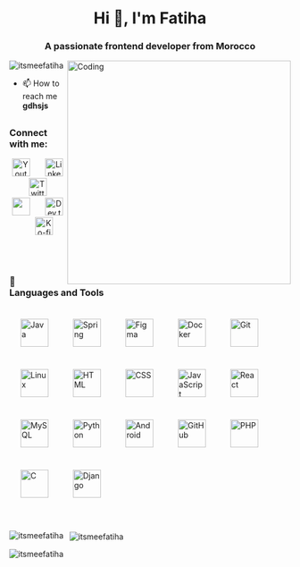 <h1 align="center">Hi 👋, I'm Fatiha</h1>
<h3 align="center">A passionate frontend developer from Morocco</h3>
<img align="right" alt="Coding" width="400" src="https://i.pinimg.com/originals/bd/f3/4b/bdf34b4cc9b48276854fb78466bc5cdd.gif"/>

<p align="left"> <img src="https://komarev.com/ghpvc/?username=itsmeefatiha&label=Profile%20views&color=0e75b6&style=flat" alt="itsmeefatiha" /> </p>

- 📫 How to reach me **gdhsjs**

##

<h3 align="left">Connect with me:</h3>
<!-- Social icons section -->
<p align="center">
  <a href="https://www.youtube.com/c/DevProTips"><img width="32px" alt="Youtube" title="Youtube" src="https://i.imgur.com/qiXu7b2.png"/></a>
  &#8287;&#8287;&#8287;&#8287;&#8287;
  <a href="https://www.linkedin.com/in/jonah-lawrence/"><img width="32px" alt="LinkedIn" title="LinkedIn" src="https://i.imgur.com/yRpa1dQ.png"/></a>
  &#8287;&#8287;&#8287;&#8287;&#8287;
  <a href="https://twitter.com/DenverCoder1"><img width="32px" alt="Twitter" title="Twitter" src="https://i.imgur.com/AixJgnm.png"/></a>
  &#8287;&#8287;&#8287;&#8287;&#8287;
  <a href="https://discord.gg/fPrdqh3Zfu" alt="Discord" title="Dev Pro Tips Discord Server"><img width="32px" src="https://i.imgur.com/OViZO8J.png"/></a>
  &#8287;&#8287;&#8287;&#8287;&#8287;
  <a href="https://dev.to/denvercoder1"><img width="32px" alt="Dev.to" title="DenverCoder1 Dev.to" src="https://i.imgur.com/mVm29vK.png"></a>
  &#8287;&#8287;&#8287;&#8287;&#8287;
  <a href="https://ko-fi.com/jlawrence"><img width="32px" alt="Ko-fi" title="Buy me a coffee" src="https://i.imgur.com/PpLeD3K.png"/></a>
<!--   &#8287;&#8287;&#8287;&#8287;&#8287;
  <a href="http://eyl327.mywebcommunity.org/promos/"><img width="32px" alt="Free Stuff" title="Free gifts for you" src="https://i.imgur.com/0uVwkoZ.png"/></a> -->
</p>

<br/>

#

### 🧰 Languages and Tools

<p align="left">
  <img alt="Java" width="50px" style="padding:10px; margin:10px;" src="https://cdn.jsdelivr.net/gh/devicons/devicon/icons/java/java-original.svg"/>
  <img alt="Spring" width="50px" style="padding:10px; margin:10px;" src="https://cdn.jsdelivr.net/gh/devicons/devicon/icons/spring/spring-original.svg" />
  <img alt="Figma" width="50px" style="padding:10px; margin:10px;" src="https://cdn.jsdelivr.net/gh/devicons/devicon/icons/figma/figma-original.svg" />
  <img alt="Docker" width="50px" style="padding:10px; margin:10px;" src="https://cdn.jsdelivr.net/gh/devicons/devicon/icons/docker/docker-original.svg" />
  <img alt="Git" width="50px" style="padding:10px; margin:10px;" src="https://cdn.jsdelivr.net/gh/devicons/devicon/icons/git/git-original.svg" />
  <img alt="Linux" width="50px" style="padding:10px; margin:10px;" src="https://cdn.jsdelivr.net/gh/devicons/devicon/icons/linux/linux-original.svg" />
  <img alt="HTML" width="50px" style="padding:10px; margin:10px;" src="https://cdn.jsdelivr.net/gh/devicons/devicon/icons/html5/html5-plain.svg" />
  <img alt="CSS" width="50px" style="padding:10px; margin:10px;" src="https://cdn.jsdelivr.net/gh/devicons/devicon/icons/css3/css3-plain.svg" />
  <img alt="JavaScript" width="50px" style="padding:10px; margin:10px;" src="https://cdn.jsdelivr.net/gh/devicons/devicon/icons/javascript/javascript-plain.svg" />
  <img alt="React" width="50px" style="padding:10px; margin:10px;" src="https://cdn.jsdelivr.net/gh/devicons/devicon/icons/react/react-original.svg" />
  <img alt="MySQL" width="50px" style="padding:10px; margin:10px;" src="https://cdn.jsdelivr.net/gh/devicons/devicon/icons/mysql/mysql-original.svg" />
  <img alt="Python" width="50px" style="padding:10px; margin:10px;" src="https://cdn.jsdelivr.net/gh/devicons/devicon/icons/python/python-original.svg" />
  <img alt="Android" width="50px" style="padding:10px; margin:10px;" src="https://cdn.jsdelivr.net/gh/devicons/devicon/icons/android/android-original.svg" />
  <img alt="GitHub" width="50px" style="padding:10px; margin:10px;" src="https://cdn.jsdelivr.net/gh/devicons/devicon/icons/github/github-original.svg" />
  <img alt="PHP" width="50px" style="padding:10px; margin:10px;" src="https://cdn.jsdelivr.net/gh/devicons/devicon/icons/php/php-original.svg" />
  <img alt="C" width="50px" style="padding:10px; margin:10px;" src="https://cdn.jsdelivr.net/gh/devicons/devicon/icons/c/c-original.svg" />
  <img alt="Django" width="50px" style="padding:10px; margin:10px;" src="https://cdn.jsdelivr.net/gh/devicons/devicon/icons/django/django-plain.svg" />
</p>



#

<p>
  <img align="left" src="https://github-readme-stats.vercel.app/api/top-langs?username=itsmeefatiha&show_icons=true&locale=en&layout=compact" alt="itsmeefatiha" />
</p>

<p>&nbsp;
  <img align="center" src="https://github-readme-stats.vercel.app/api?username=itsmeefatiha&show_icons=true&locale=en" alt="itsmeefatiha" />
</p>

<p>
  <img align="center" src="https://github-readme-streak-stats.herokuapp.com/?user=itsmeefatiha&" alt="itsmeefatiha" />
</p>



